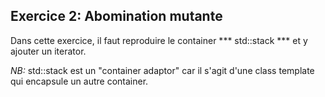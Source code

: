 


## Exercice 2: Abomination mutante

Dans cette exercice, il faut reproduire le container *** std::stack ***
et y ajouter un iterator.

*NB:* std::stack est un "container adaptor" car il s'agit d'une class template qui encapsule un autre container.
